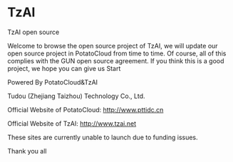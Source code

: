 # TzAI
TzAI open source

Welcome to browse the open source project of TzAI, we will update our open source project in PotatoCloud from time to time. Of course, all of this complies with the GUN open source agreement. If you think this is a good project, we hope you can give us Start

Powered By PotatoCloud&TzAI

Tudou (Zhejiang Taizhou) Technology Co., Ltd.

Official Website of PotatoCloud: http://www.pttidc.cn

Official Website of TzAI: http://www.tzai.net

These sites are currently unable to launch due to funding issues.

Thank you all
